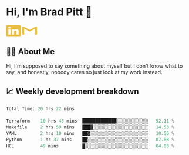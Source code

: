 # Hi, I'm Brad Pitt 👋


<a href="https://www.linkedin.com/in/mathias-mauraisin/" target="blank"><img align="center" src="./icons/linkedin.svg" alt="https://www.linkedin.com/in/mathias-mauraisin/" height="30" width="40" /></a>
<a href="mailto:mathias.mauraisin.pro@gmail.com" target="blank"><img align="center" src="./icons/gmail.svg" alt="redrew" height="30" width="40" /></a>




<!-- ![snap](images/Snap_dark.png?raw=true) -->
<!-- ![snap](images/Snap_dark_bg.png?raw=true) -->


<!-- [![My Skills](https://skillicons.dev/icons?i=c,cpp,html,css,js,ts,)](https://skillicons.dev) -->

## 🙋‍♂️&nbsp;About Me

Hi, I'm supposed to say something about myself but I don't know what to say, and honestly, nobody cares so just look at my work instead.

## 📈&nbsp;Weekly development breakdown

<!-- [![mamaurai's 42 stats](https://badge42.vercel.app/api/v2/cl1l4qz93000609l4yixitcl4/stats?cursusId=21&coalitionId=45)](https://github.com/JaeSeoKim/badge42) -->





<!--START_SECTION:waka-->

```rust
Total Time: 20 hrs 22 mins

Terraform    10 hrs 45 mins  █████████████░░░░░░░░░░░░   52.11 %
Makefile     2 hrs 59 mins   ███▓░░░░░░░░░░░░░░░░░░░░░   14.53 %
YAML         2 hrs 10 mins   ██▓░░░░░░░░░░░░░░░░░░░░░░   10.56 %
Python       1 hr 37 mins    ██░░░░░░░░░░░░░░░░░░░░░░░   07.88 %
HCL          49 mins         █░░░░░░░░░░░░░░░░░░░░░░░░   04.03 %
```

<!--END_SECTION:waka-->


